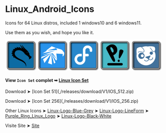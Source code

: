 # Linux_Android_Icons

Icons for 64 Linux distros, included 1 windows10 and 6 windows11.

Use them as you wish, and hope you like it. 

<img src="Linux_Android_256/Kali.png" alt="Github Project" style="width:20%;"><img src="Linux_Android_256/Garuda.png" alt="Github Project" style="width:20%;"><img src="Linux_Android_256/Fedora.png" alt="Github Project" style="width:20%;"><img src="Linux_Android_256/Pop.png" alt="Github Project" style="width:20%;"><img src="Linux_Android_256/Puppy.png" alt="Github Project" style="width:20%;">

#### View `Icon Set` complet ➥ [Linux Icon Set](https://github.com/chris1111/Linux_Android_Icons/blob/Master/View-Icon-Set.md)

Download ➤ [Icon Set 51]([ ](https://github.com/chris1111/Linux_Android_Icons)/releases/download/V1/IOS_512.zip)

Download ➤ [Icon Set 256]([ ](https://github.com/chris1111/Linux_Android_Icons)/releases/download/V1/IOS_256.zip)

Other Linux Icons ➤ [Linux-Logo-Blue-Grey](https://github.com/chris1111/Linux-Logo-Blue-Grey) ➤ [Linux-Logo-LineForm](https://github.com/chris1111/Linux-Logo-LineForm) ➤ [Purple_Ring_Linux_Logo](https://github.com/chris1111/Purple_Ring_Linux_Logo) 
➤ [Linux-Logo-Black-White](https://github.com/chris1111/Linux-Logo-Black-White)

Visite Site ➤ [Site](https://chris1111.github.io/Linux_Android_Icons/)
